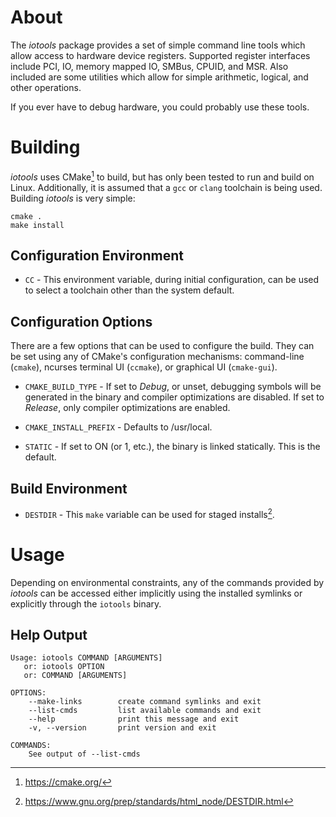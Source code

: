 # About

The *iotools* package provides a set of simple command line tools which allow
access to hardware device registers. Supported register interfaces include PCI,
IO, memory mapped IO, SMBus, CPUID, and MSR. Also included are some utilities
which allow for simple arithmetic, logical, and other operations.

If you ever have to debug hardware, you could probably use these tools.

# Building

*iotools* uses CMake[^1] to build, but has only been tested to run and build on
Linux. Additionally, it is assumed that a `gcc` or `clang` toolchain is being
used. Building *iotools* is very simple:

```
cmake .
make install
```

[^1]: https://cmake.org/

## Configuration Environment

* `CC` - This environment variable, during initial configuration, can be used to
select a toolchain other than the system default.

## Configuration Options

There are a few options that can be used to configure the build. They can be
set using any of CMake's configuration mechanisms: command-line (`cmake`),
ncurses terminal UI (`ccmake`), or graphical UI (`cmake-gui`).

* `CMAKE_BUILD_TYPE` - If set to *Debug*, or unset, debugging symbols will be
generated in the binary and compiler optimizations are disabled. If set to
*Release*, only compiler optimizations are enabled.

* `CMAKE_INSTALL_PREFIX` - Defaults to /usr/local.

* `STATIC` - If set to ON (or 1, etc.), the binary is linked statically. This is
the default.

## Build Environment

* `DESTDIR` - This `make` variable can be used for staged installs[^2].

[^2]: https://www.gnu.org/prep/standards/html_node/DESTDIR.html


# Usage

Depending on environmental constraints, any of the commands provided by
*iotools* can be accessed either implicitly using the installed symlinks or
explicitly through the `iotools` binary.

## Help Output

```
Usage: iotools COMMAND [ARGUMENTS]
   or: iotools OPTION
   or: COMMAND [ARGUMENTS]

OPTIONS:
    --make-links        create command symlinks and exit
    --list-cmds         list available commands and exit
    --help              print this message and exit
    -v, --version       print version and exit

COMMANDS:
    See output of --list-cmds
```
